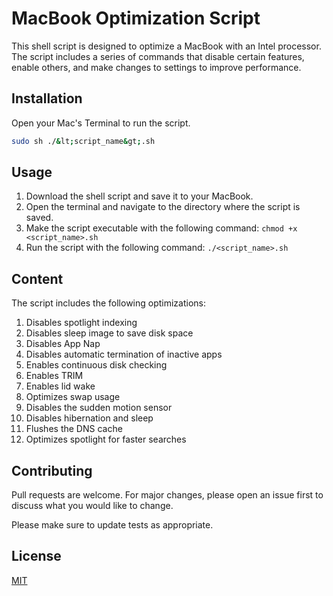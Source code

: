 # MacBook Optimization Script

This shell script is designed to optimize a MacBook with an Intel processor. The script includes a series of commands that disable certain features, enable others, and make changes to settings to improve performance.

## Installation
Open your Mac's Terminal to run the script.

```bash
sudo sh ./&lt;script_name&gt;.sh
```

## Usage

1. Download the shell script and save it to your MacBook.
2. Open the terminal and navigate to the directory where the script is saved.
3. Make the script executable with the following command: 
```chmod +x <script_name>.sh```
4. Run the script with the following command: 
```./<script_name>.sh```

## Content 

The script includes the following optimizations:

1. Disables spotlight indexing
2. Disables sleep image to save disk space
3. Disables App Nap
4. Disables automatic termination of inactive apps
5. Enables continuous disk checking
6. Enables TRIM
7. Enables lid wake
8. Optimizes swap usage
9. Disables the sudden motion sensor
10. Disables hibernation and sleep
11. Flushes the DNS cache
12. Optimizes spotlight for faster searches

## Contributing

Pull requests are welcome. For major changes, please open an issue first
to discuss what you would like to change.

Please make sure to update tests as appropriate.

## License

[MIT](https://choosealicense.com/licenses/mit/)
